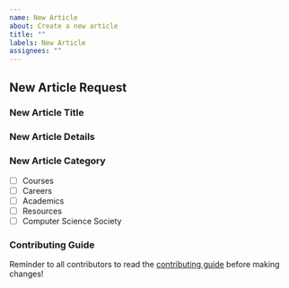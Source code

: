 ```yaml
---
name: New Article
about: Create a new article
title: ""
labels: New Article
assignees: ""
---
```


## New Article Request

### New Article Title

<!-- Put a title here for your new article -->

### New Article Details

<!-- Explain what should be in this article -->

### New Article Category

<!-- Check ONE box, [x], to select where your article should be categorized-->

- [ ] Courses
- [ ] Careers
- [ ] Academics
- [ ] Resources
- [ ] Computer Science Society

### Contributing Guide

<!-- no need to change this section, this is only to help new contributors -->

Reminder to all contributors to read the [contributing guide](https://uwindsorcss.github.io/wiki/resources/guides/contributing) before making changes!
